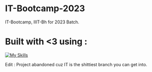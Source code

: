 # IT-Bootcamp-2023
IT-Bootcamp, IIIT-Bh for 2023 Batch.

# Built with <3 using : 
[![My Skills](https://skillicons.dev/icons?i=nextjs,typescript,javascript,react,nodejs,mongodb,vercel,aws,gcp,git,github,tailwind,linux,postman,express,figma&theme=dark)](https://skillicons.dev)

Edit : Project abandoned cuz IT is the shittiest branch you can get into.
